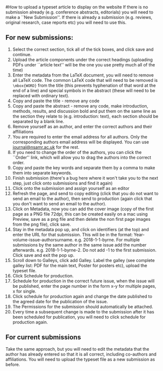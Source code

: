 #How to upload a typeset article to display on the website
If there is no submission already (e.g. conference abstracts, editorials) you will need to make a ``New Submission''. If there is already a submission (e.g. reviews, original research, case reports etc) you will need to use this.

## For new submissions:
1. Select the correct section, tick all of the tick boxes, and click save and continue.
1. Upload the article components under the correct headings (uploading PDFs under ``article text'' will be the one you use pretty much all of the time)
1. Enter the metadata from the LaTeX document, you will need to remove all LaTeX code. The common LaTeX code that will need to be removed is `\mbox{WORD}` from the title (this prevents hyphenation of that word at the end of a line) and special symbols in the abstract (these will need to be replaced with ordinary text).
1. Copy and paste the title - remove any code
1. Copy and paste the abstract - remove any code, make introduction, methods, results, and discussion bold and put them on the same line as the section they relate to (e.g. introduction: text), each section should be separated by a blank line.
1. Remove yourself as an author, and enter the correct authors and their affiliations
1. You are required to enter the email address for all authors. Only the corresponding authors email address will be displayed. You can use journal@nsamr.ac.uk for the rest.
1. If you need to change the order of the authors, you can click the ``Order'' link, which will allow you to drag the authors into the correct order.
1. Copy and paste the key words and separate them by a comma to make them into separate keywords.
1. Finish submission (there's a bug here where it won't take you to the next step, just click onto submissions and find it again)
1. Click onto the submission and assign yourself as an editor
1. Refresh the page, and send to copy editing (click that you do not want to send an email to the author), then send to production (again click that you don't want to send an email to the author).
1. Click on Metadata, now you can add the cover image (copy of the first page as a PNG file 72dpi, this can be created easily on a mac using Preview, save as a png file and then delete the non first page images from the png file), click save.
1. Stay in the metadata pop up, and click on identifiers (at the top) and enter the URL for that submission. This will be in the format: Year-volume-issue-authorsurname. e.g. 2018-1-1-byrne. For multiple submissions by the same author in the same issue add the number afterwards. e.g. 2018-1-1-byrne-2. Do not add -1 to the first submission. Click save and exit the pop up.
1. Scroll down to Galleys, click add Galley. Label the galley (see complete galley list: PDF for the main text, Poster for posters etc), upload the typeset file.
1. Click Schedule for production.
1. Schedule for production in the correct future issue, when the issue will be published, enter the page number in the form x-y for multiple pages, x for single.
1. Click schedule for production again and change the date published to the agreed date for the publication of the issue.
1. The Permissions for the submission should automatically be attached.
1. Every time a subsequent change is made to the submission after it has been scheduled for publication, you will need to click schedule for production again.

## For current submissions
Take the same approach, but you will need to edit the metadata that the author has already entered so that it is all correct, including co-authors and affiliations. You will need to upload the typeset file as a new submission as before.
